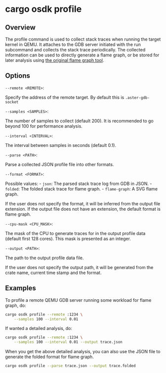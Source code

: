 # cargo osdk profile

## Overview

The profile command is used to collect stack traces when running the target
kernel in QEMU. It attaches to the GDB server initiated with the run subcommand
and collects the stack trace periodically. The collected information can be
used to directly generate a flame graph, or be stored for later analysis using
[the original flame graph tool](https://github.com/brendangregg/FlameGraph).

## Options

`--remote <REMOTE>`:

Specify the address of the remote target.
By default this is `.aster-gdb-socket`

`--samples <SAMPLES>`:

The number of samples to collect (default 200).
It is recommended to go beyond 100 for performance analysis.

`--interval <INTERVAL>`:

The interval between samples in seconds (default 0.1).

`--parse <PATH>`:

Parse a collected JSON profile file into other formats.

`--format <FORMAT>`:

Possible values:
    - `json`:   The parsed stack trace log from GDB in JSON.
    - `folded`: The folded stack trace for flame graph.
    - `flame-graph`: A SVG flame graph.

If the user does not specify the format, it will be inferred from the
output file extension. If the output file does not have an extension,
the default format is flame graph.

`--cpu-mask <CPU_MASK>`:

The mask of the CPU to generate traces for in the output profile data
(default first 128 cores). This mask is presented as an integer.

`--output <PATH>`:

The path to the output profile data file.

If the user does not specify the output path, it will be generated from
the crate name, current time stamp and the format.

## Examples

To profile a remote QEMU GDB server running some workload for flame graph, do:

```bash
cargo osdk profile --remote :1234 \
	--samples 100 --interval 0.01
```

If wanted a detailed analysis, do:

```bash
cargo osdk profile --remote :1234 \
	--samples 100 --interval 0.01 --output trace.json
```

When you get the above detailed analysis, you can also use the JSON file
to generate the folded format for flame graph.

```bash
cargo osdk profile --parse trace.json --output trace.folded
```
